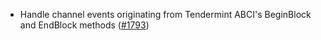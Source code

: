 - Handle channel events originating from Tendermint ABCI's BeginBlock and EndBlock methods
  ([#1793](https://github.com/informalsystems/ibc-rs/issues/1793))
